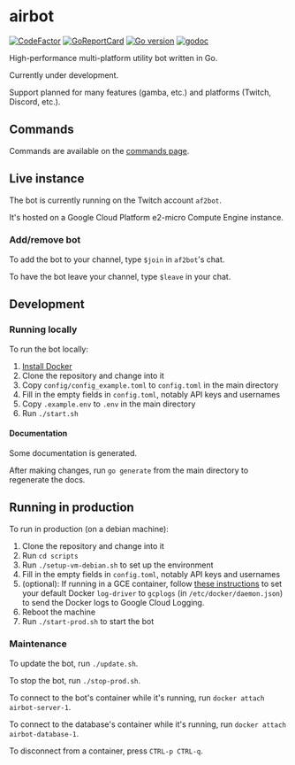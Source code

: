 # airbot

<!-- markdownlint-disable-next-line line-length -->
[![CodeFactor](https://www.codefactor.io/repository/github/airforce270/airbot/badge)](https://www.codefactor.io/repository/github/airforce270/airbot) [![GoReportCard](https://goreportcard.com/badge/github.com/airforce270/airbot)](https://goreportcard.com/report/github.com/airforce270/airbot) [![Go version](https://img.shields.io/github/go-mod/go-version/airforce270/airbot.svg)](go.mod)
 [![godoc](https://img.shields.io/badge/godoc-reference-blue.svg)](https://pkg.go.dev/github.com/airforce270/airbot)

High-performance multi-platform utility bot written in Go.

Currently under development.

Support planned for many features (gamba, etc.) and platforms (Twitch, Discord, etc.).

## Commands

Commands are available on the [commands page](docs/commands.md).

## Live instance

The bot is currently running on the Twitch account `af2bot`.

It's hosted on a Google Cloud Platform e2-micro Compute Engine instance.

### Add/remove bot

To add the bot to your channel, type `$join` in `af2bot`'s chat.

To have the bot leave your channel, type `$leave` in your chat.

## Development

### Running locally

To run the bot locally:

1. [Install Docker](https://docs.docker.com/get-docker/)
1. Clone the repository and change into it
1. Copy `config/config_example.toml` to `config.toml` in the main directory
1. Fill in the empty fields in `config.toml`, notably API keys and usernames
1. Copy `.example.env` to `.env` in the main directory
1. Run `./start.sh`

#### Documentation

Some documentation is generated.

After making changes, run `go generate` from the main directory to regenerate
the docs.

## Running in production

To run in production (on a debian machine):

1. Clone the repository and change into it
1. Run `cd scripts`
1. Run `./setup-vm-debian.sh` to set up the environment
1. Fill in the empty fields in `config.toml`, notably API keys and usernames
1. (optional): If running in a GCE container, follow
  [these instructions](https://docs.docker.com/config/containers/logging/configure/#configure-the-default-logging-driver)
  to set your default Docker `log-driver` to `gcplogs` (in
  `/etc/docker/daemon.json`) to send the Docker logs to Google Cloud Logging.
1. Reboot the machine
1. Run `./start-prod.sh` to start the bot

### Maintenance

To update the bot, run `./update.sh`.

To stop the bot, run `./stop-prod.sh`.

To connect to the bot's container while it's running, run `docker attach airbot-server-1`.

To connect to the database's container while it's running, run `docker attach airbot-database-1`.

To disconnect from a container, press `CTRL-p CTRL-q`.
